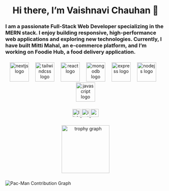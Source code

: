 <h1 align="center">Hi there, I’m Vaishnavi Chauhan 👋</h1>

###

<h3 align="left">I am a passionate Full-Stack Web Developer specializing in the MERN stack. I enjoy building responsive, high-performance web applications and exploring new technologies. Currently, I have built Mitti Mahal, an e-commerce platform, and I’m working on Foodie Hub, a food delivery application.</h3>

###

<div align="center">
  <img src="https://skillicons.dev/icons?i=nextjs" height="60" alt="nextjs logo" />
  <img width="12" />
  <img src="https://skillicons.dev/icons?i=tailwind" height="60" alt="tailwindcss logo" />
  <img width="12" />
  <img src="https://cdn.jsdelivr.net/gh/devicons/devicon/icons/react/react-original.svg" height="60" alt="react logo" />
  <img width="12" />
  <img src="https://cdn.jsdelivr.net/gh/devicons/devicon/icons/mongodb/mongodb-original.svg" height="60" alt="mongodb logo" />
  <img width="12" />
  <img src="https://cdn.jsdelivr.net/gh/devicons/devicon/icons/express/express-original.svg" height="60" alt="express logo" />
  <img width="12" />
  <img src="https://cdn.jsdelivr.net/gh/devicons/devicon/icons/nodejs/nodejs-original.svg" height="60" alt="nodejs logo" />
  <img width="12" />
  <img src="https://cdn.jsdelivr.net/gh/devicons/devicon/icons/javascript/javascript-original.svg" height="60" alt="javascript logo" />
</div>

###

<div align="center">
  <a href="https://www.linkedin.com/in/vaishnavi-chauhan-48a10b374/" target="_blank">
    <img src="https://img.shields.io/static/v1?message=LinkedIn&logo=linkedin&label=&color=0077B5&logoColor=white&labelColor=&style=for-the-badge" height="25" alt="linkedin logo" />
  </a>
  <a href="https://www.instagram.com/_vaishnavi_670/" target="_blank">
    <img src="https://img.shields.io/static/v1?message=Instagram&logo=instagram&label=&color=E4405F&logoColor=white&labelColor=&style=for-the-badge" height="25" alt="instagram logo" />
  </a>
  <a href="mailto:chauhanvaishnavi684@gmail.com" target="_blank">
    <img src="https://img.shields.io/static/v1?message=Gmail&logo=gmail&label=&color=D14836&logoColor=white&labelColor=&style=for-the-badge" height="25" alt="gmail logo" />
  </a>
</div>

###

<div align="center">
  <img src="https://github-profile-trophy.vercel.app/?username=Vaishnavi-670&theme=dracula&column=-1&row=1&margin-w=8&margin-h=8&no-bg=false&no-frame=false" height="150" alt="trophy graph" />
</div>

###

<picture>
  <source media="(prefers-color-scheme: dark)" srcset="https://raw.githubusercontent.com/Vaishnavi-670/Vaishnavi-670/pacman/pacman-contribution-graph-dark.svg">
  <source media="(prefers-color-scheme: light)" srcset="https://raw.githubusercontent.com/Vaishnavi-670/Vaishnavi-670/pacman/pacman-contribution-graph.svg">
  <img alt="Pac-Man Contribution Graph" src="https://raw.githubusercontent.com/Vaishnavi-670/Vaishnavi-670/pacman/pacman-contribution-graph.svg">
</picture>

